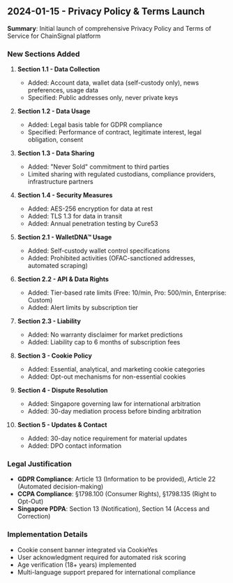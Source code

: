 ## 2024-01-15 - Privacy Policy & Terms Launch
**Summary**: Initial launch of comprehensive Privacy Policy and Terms of Service for ChainSignal platform

### New Sections Added
1. **Section 1.1 - Data Collection**
   - Added: Account data, wallet data (self-custody only), news preferences, usage data
   - Specified: Public addresses only, never private keys

2. **Section 1.2 - Data Usage**
   - Added: Legal basis table for GDPR compliance
   - Specified: Performance of contract, legitimate interest, legal obligation, consent

3. **Section 1.3 - Data Sharing**
   - Added: "Never Sold" commitment to third parties
   - Limited sharing with regulated custodians, compliance providers, infrastructure partners

4. **Section 1.4 - Security Measures**
   - Added: AES-256 encryption for data at rest
   - Added: TLS 1.3 for data in transit
   - Added: Annual penetration testing by Cure53

5. **Section 2.1 - WalletDNA™ Usage**
   - Added: Self-custody wallet control specifications
   - Added: Prohibited activities (OFAC-sanctioned addresses, automated scraping)

6. **Section 2.2 - API & Data Rights**
   - Added: Tier-based rate limits (Free: 10/min, Pro: 500/min, Enterprise: Custom)
   - Added: Alert limits by subscription tier

7. **Section 2.3 - Liability**
   - Added: No warranty disclaimer for market predictions
   - Added: Liability cap to 6 months of subscription fees

8. **Section 3 - Cookie Policy**
   - Added: Essential, analytical, and marketing cookie categories
   - Added: Opt-out mechanisms for non-essential cookies

9. **Section 4 - Dispute Resolution**
   - Added: Singapore governing law for international arbitration
   - Added: 30-day mediation process before binding arbitration

10. **Section 5 - Updates & Contact**
    - Added: 30-day notice requirement for material updates
    - Added: DPO contact information

### Legal Justification
- **GDPR Compliance**: Article 13 (Information to be provided), Article 22 (Automated decision-making)
- **CCPA Compliance**: §1798.100 (Consumer Rights), §1798.135 (Right to Opt-Out)
- **Singapore PDPA**: Section 13 (Notification), Section 14 (Access and Correction)

### Implementation Details
- Cookie consent banner integrated via CookieYes
- User acknowledgment required for automated risk scoring
- Age verification (18+ years) implemented
- Multi-language support prepared for international compliance
